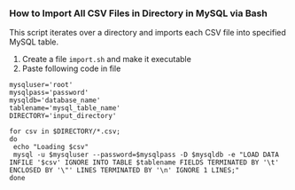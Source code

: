 ### How to Import All CSV Files in Directory in MySQL via Bash

This script iterates over a directory and imports each CSV file into specified MySQL table.

1. Create a file `import.sh` and make it executable
2. Paste following code in file

```
mysqluser='root'
mysqlpass='password'
mysqldb='database_name'
tablename='mysql_table_name'
DIRECTORY='input_directory'

for csv in $DIRECTORY/*.csv;
do
 echo "Loading $csv"
 mysql -u $mysqluser --password=$mysqlpass -D $mysqldb -e "LOAD DATA INFILE '$csv' IGNORE INTO TABLE $tablename FIELDS TERMINATED BY '\t' ENCLOSED BY '\"' LINES TERMINATED BY '\n' IGNORE 1 LINES;"
done
```